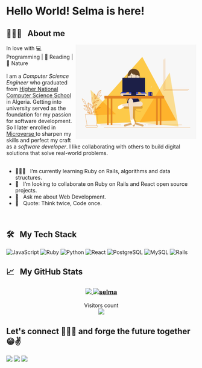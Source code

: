 # Hello World!  Selma is here!
 
## 🙋🏻‍♀️ &nbsp; About me 
  <img align="right" alt="Person coding gif" src="assets/PersonCoding.gif" height="250" width="320" />
  In love with 💻 Programming | 📖 Reading | 🌿 Nature
 <br>
<br>
I am a <i>Computer Science Engineer</i> who graduated from <a href="https://www.esi.dz/">Higher National Computer Science School</a> in Algeria. Getting into university served as the foundation for my passion for software development. So I later enrolled in <a href="https://www.microverse.org/">Microverse </a> to sharpen my skills and perfect my craft as a <i>software developer</i>. I like  collaborating with others to build digital solutions that solve real-world problems.
<br/>
<br>
<!-- ## More About me -->
<ul>
<li>👩🏻‍💻 &nbsp; I’m currently learning Ruby on Rails, algorithms and data structures.</li>
<li>🤝 &nbsp; I’m looking to collaborate on  Ruby on Rails and React open source projects.</li>
<li>💬 &nbsp; Ask me about Web Development.</li>
<li>📜 &nbsp; Quote: Think twice, Code once.</li>
<!-- - 👾 &nbsp; Fun fact: I used to hate cats but now they're my besties. -->
 </ul>
</br>

## 🛠 &nbsp; My Tech Stack
  
![JavaScript](https://img.shields.io/badge/-JavaScript-05122A?&logo=JavaScript)
![Ruby](https://img.shields.io/badge/-Ruby-05122A?&logo=Ruby)
![Python](https://img.shields.io/badge/Python-05122A?&logo=python)
![React](https://img.shields.io/badge/-React-05122A?&logo=React)
![PostgreSQL](https://img.shields.io/badge/-PostgreSQL-05122A?style=flat&logo=PostgreSQL)
![MySQL](https://img.shields.io/badge/MySQL-05122A?&logo=mysql)
![Rails](https://img.shields.io/badge/-Ruby%20on%20Rails-05122A?style=flat&logo=rubyonrails)


## 📈  &nbsp; My GitHub Stats


<h3>
  <p align="center">
   <a href="https://github.com/selma-belhadj">
    <img height="180em" src="https://github-readme-stats-eight-theta.vercel.app/api?username=selma-belhadj&show_icons=true&theme=midnight-white&count_private=true"/>
    <img height="180em" src="https://github-readme-stats.vercel.app/api/top-langs/?username=selma-belhadj&show_icons=true&theme=midnight-white&layout=compact" alt="selma" />
  </a>
</p>
<!-- ![](https://komarev.com/ghpvc/?username=selma-belhadj&color=green) -->

</h3>

<p align="center"> 
  Visitors count<br>
  <img src="https://profile-counter.glitch.me/selma-belhadj/count.svg" />
</p>
<h2> Let's connect 👩🏻‍💻 and forge the future together 😁✌ </h2> 
<div align="left">
<a target="_blank"
href="https://www.linkedin.com/in/selma-belhadj/"><img
src="https://img.shields.io/badge/-LinkedIn-0077b5?style=for-the-badge&logo=LinkedIn&logoColor=white"></img></a> <a target="_blank"
href="mailto:belhadjselma1@gmail.com"><img
src="https://img.shields.io/badge/-Gmail-D14836?style=for-the-badge&logo=Gmail&logoColor=white"></img></a> <a target="_blank"
href="https://twitter.com/selma_bel_hadj"><img
src="https://img.shields.io/badge/-Twitter-1DA1F2?style=for-the-badge&logo=Twitter&logoColor=white"></img></a>
<div/>


